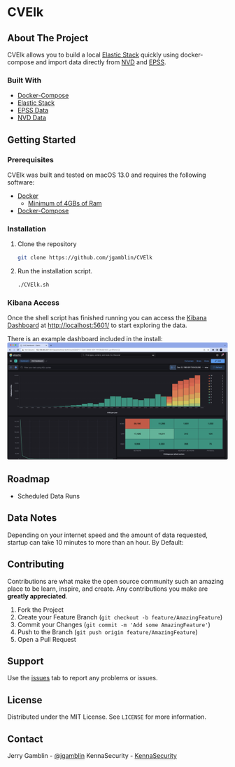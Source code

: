 # CVElk

## About The Project

CVElk allows you to build a local [Elastic Stack](https://www.elastic.co/elastic-stack/) quickly using docker-compose and import data directly from [NVD](https://nvd.nist.gov/) and [EPSS](https://www.first.org/epss/).

### Built With

* [Docker-Compose](https://docs.docker.com/compose/)
* [Elastic Stack](https://www.elastic.co/guide/en/elastic-stack-get-started/master/get-started-docker.html)
* [EPSS Data](https://www.first.org/epss/)
* [NVD Data](https://nvd.nist.gov/)

## Getting Started

### Prerequisites

CVElk was built and tested on macOS 13.0 and requires the following software:

* [Docker](https://docs.docker.com/docker-for-mac/install/)
  * [Minimum of 4GBs of Ram](https://docs.docker.com/docker-for-mac/)
* [Docker-Compose](https://docs.docker.com/compose/)

### Installation

1. Clone the repository

   ```sh
   git clone https://github.com/jgamblin/CVElk
   ```

2. Run the installation script.

   ```sh
   ./CVElk.sh
   ```

### Kibana Access

Once the shell script has finished running you can access the [Kibana Dashboard](http://localhost:5601/) at [http://localhost:5601/](http://localhost:5601/) to start exploring the data.

There is an example dashboard included in the install:
![Default Dashboard](Images/Dashboard.png)

## Roadmap

* Scheduled Data Runs

## Data Notes

Depending on your internet speed and the amount of data requested, startup can take 10 minutes to more than an hour. By Default:

## Contributing

Contributions are what make the open source community such an amazing place to be learn, inspire, and create. Any contributions you make are **greatly appreciated**.

1. Fork the Project
2. Create your Feature Branch (`git checkout -b feature/AmazingFeature`)
3. Commit your Changes (`git commit -m 'Add some AmazingFeature'`)
4. Push to the Branch (`git push origin feature/AmazingFeature`)
5. Open a Pull Request

## Support

Use the [issues](https://github.com/jgamblin/CVElk/issues) tab to report any problems or issues.

## License

Distributed under the MIT License. See `LICENSE` for more information.

## Contact

Jerry Gamblin - [@jgamblin](https://twitter.com/jgamblin)
KennaSecurity - [KennaSecurity](https://twitter.com/jgamblin)

